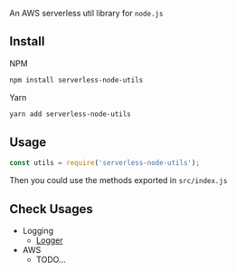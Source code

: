 An AWS serverless util library for `node.js`

## Install

NPM
```sh
npm install serverless-node-utils
```

Yarn
```sh
yarn add serverless-node-utils
```

## Usage

```javascript
const utils = require('serverless-node-utils');
```

Then you could use the methods exported in `src/index.js`

## Check Usages

* Logging
  * [Logger](src/logger)
* AWS
  * TODO...

